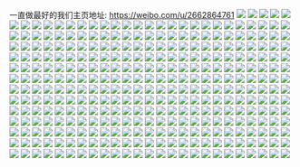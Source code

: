 一直做最好的我们主页地址: https://weibo.com/u/2662864761 
![](https://wx4.sinaimg.cn/mw2000/9eb81779gy1h94w0xnrruj21hc0omk0j.jpg) 
![](https://wx4.sinaimg.cn/mw2000/9eb81779gy1h94w0y7tvpj20u01hcnd8.jpg) 
![](https://wx4.sinaimg.cn/mw2000/9eb81779gy1h8ujnaxdobj22801o0e81.jpg) 
![](https://wx4.sinaimg.cn/mw2000/9eb81779gy1h8l6ypfkhhj20wi1ycb29.jpg) 
![](https://wx4.sinaimg.cn/mw2000/9eb81779gy1h8l6yss96sj22c0340qv9.jpg) 
![](https://wx4.sinaimg.cn/mw2000/9eb81779gy1h8l6yz83l9j22c0340npf.jpg) 
![](https://wx4.sinaimg.cn/mw2000/9eb81779gy1h8at7re6zmj22c02c07wi.jpg) 
![](https://wx4.sinaimg.cn/mw2000/9eb81779gy1h8at7uruh2j21o02801ky.jpg) 
![](https://wx4.sinaimg.cn/mw2000/9eb81779gy1h8at7xh1zyj21o0280b2a.jpg) 
![](https://wx4.sinaimg.cn/mw2000/9eb81779gy1h8at818m7dj21o0280qv6.jpg) 
![](https://wx4.sinaimg.cn/mw2000/9eb81779gy1h8at82sye9j21o0280hdt.jpg) 
![](https://wx4.sinaimg.cn/mw2000/9eb81779gy1h8at84uzx6j22c0340e84.jpg) 
![](https://wx4.sinaimg.cn/mw2000/9eb81779gy1h8at8894pfj22c0340qv8.jpg) 
![](https://wx4.sinaimg.cn/mw2000/9eb81779gy1h8at8achbmj21o0280hdt.jpg) 
![](https://wx4.sinaimg.cn/mw2000/9eb81779gy1h8at8e2zbjj21jy280hdu.jpg) 
![](https://wx4.sinaimg.cn/mw2000/9eb81779gy1h8at8frbwhj224836cb2a.jpg) 
![](https://wx4.sinaimg.cn/mw2000/9eb81779gy1h8atamlnsej20tu13u10q.jpg) 
![](https://wx4.sinaimg.cn/mw2000/9eb81779gy1h8at8msmf1j22c02c04qr.jpg) 
![](https://wx4.sinaimg.cn/mw2000/9eb81779gy1h8atb4vfjdj22162164qr.jpg) 
![](https://wx4.sinaimg.cn/mw2000/9eb81779gy1h81py6l0ykj22c03401kz.jpg) 
![](https://wx4.sinaimg.cn/mw2000/9eb81779gy1h81py830e0j22c0340e81.jpg) 
![](https://wx4.sinaimg.cn/mw2000/9eb81779gy1h81py8w25ej21ba0zgtiw.jpg) 
![](https://wx4.sinaimg.cn/mw2000/9eb81779gy1h81py4mxf2j20zg1batfw.jpg) 
![](https://wx4.sinaimg.cn/mw2000/9eb81779gy1h81pyb3f46j23402c0kjn.jpg) 
![](https://wx4.sinaimg.cn/mw2000/9eb81779gy1h81pycne9ij23402c01ky.jpg) 
![](https://wx4.sinaimg.cn/mw2000/9eb81779gy1h7vttxp245j22ef35snpg.jpg) 
![](https://wx4.sinaimg.cn/mw2000/9eb81779gy1h7vtusjw3cj22ef35s1l0.jpg) 
![](https://wx4.sinaimg.cn/mw2000/9eb81779gy1h7vtulpsdwj224836c4qr.jpg) 
![](https://wx4.sinaimg.cn/mw2000/9eb81779gy1h7vtu6t67gj223u35s7wj.jpg) 
![](https://wx4.sinaimg.cn/mw2000/9eb81779gy1h7vtw4rtc1j20u013kk09.jpg) 
![](https://wx4.sinaimg.cn/mw2000/9eb81779gy1h7vtujfkyxj223u35snpf.jpg) 
![](https://wx4.sinaimg.cn/mw2000/9eb81779gy1h7vttny8atj23344mox6u.jpg) 
![](https://wx4.sinaimg.cn/mw2000/9eb81779gy1h7vtvso3cuj224836c4qs.jpg) 
![](https://wx4.sinaimg.cn/mw2000/9eb81779gy1h7vtvyht0zj224836cb2b.jpg) 
![](https://wx4.sinaimg.cn/mw2000/9eb81779gy1h7vtuyios1j223u35s1kz.jpg) 
![](https://wx4.sinaimg.cn/mw2000/9eb81779gy1h7vtv4rwdsj223u35s4qr.jpg) 
![](https://wx4.sinaimg.cn/mw2000/9eb81779gy1h7vtvaqe9tj223u35shdu.jpg) 
![](https://wx4.sinaimg.cn/mw2000/9eb81779gy1h7vtvmkciaj223u35su0z.jpg) 
![](https://wx4.sinaimg.cn/mw2000/9eb81779gy1h7vtw3v143j224836c4qr.jpg) 
![](https://wx4.sinaimg.cn/mw2000/9eb81779gy1h7vtwa3t75j223u35shdw.jpg) 
![](https://wx4.sinaimg.cn/mw2000/9eb81779gy1h7vtxdxopmj224836cb2c.jpg) 
![](https://wx4.sinaimg.cn/mw2000/9eb81779gy1h7vtxq10e0j224836chdw.jpg) 
![](https://wx4.sinaimg.cn/mw2000/9eb81779gy1h7vty57p1wj236c248npe.jpg) 
![](https://wx4.sinaimg.cn/mw2000/9eb81779gy1h7flpjy0skj21eh23qnpd.jpg) 
![](https://wx4.sinaimg.cn/mw2000/9eb81779gy1h7flpuumncj21ki23cnpd.jpg) 
![](https://wx4.sinaimg.cn/mw2000/9eb81779gy1h7flpou9s0j223q35ltlj.jpg) 
![](https://wx4.sinaimg.cn/mw2000/9eb81779gy1h7flps8ixcj223q23qe82.jpg) 
![](https://wx4.sinaimg.cn/mw2000/9eb81779gy1h7flpzdc2jj223q36ce82.jpg) 
![](https://wx4.sinaimg.cn/mw2000/9eb81779gy1h7flq3z0zxj236c23qtg7.jpg) 
![](https://wx4.sinaimg.cn/mw2000/9eb81779gy1h7flq5q919j21cz1ta4qp.jpg) 
![](https://wx4.sinaimg.cn/mw2000/9eb81779gy1h7flq8f727j223q23q1ky.jpg) 
![](https://wx4.sinaimg.cn/mw2000/9eb81779gy1h7flqb93q7j236c23qhdu.jpg) 
![](https://wx4.sinaimg.cn/mw2000/9eb81779gy1h7eha6m61aj20u00u07d0.jpg) 
![](https://wx4.sinaimg.cn/mw2000/9eb81779gy1h7eh9s72ggj20u0140ag7.jpg) 
![](https://wx4.sinaimg.cn/mw2000/9eb81779gy1h7eh9u3c53j21400u0qfa.jpg) 
![](https://wx4.sinaimg.cn/mw2000/9eb81779gy1h7eh9vwvi4j20u0140qg2.jpg) 
![](https://wx4.sinaimg.cn/mw2000/9eb81779gy1h7eh9xkjdej20u0142gqb.jpg) 
![](https://wx4.sinaimg.cn/mw2000/9eb81779gy1h7eh9q1xkej20u0140qb9.jpg) 
![](https://wx4.sinaimg.cn/mw2000/9eb81779gy1h7eh9r7r1kj21400u0n57.jpg) 
![](https://wx4.sinaimg.cn/mw2000/9eb81779gy1h7eha2metgj20u01gf10x.jpg) 
![](https://wx4.sinaimg.cn/mw2000/9eb81779gy1h7eha07x8dj20u0140myn.jpg) 
![](https://wx4.sinaimg.cn/mw2000/9eb81779gy1h7eh9zaw2lj20u014010n.jpg) 
![](https://wx4.sinaimg.cn/mw2000/9eb81779gy1h7eha3l9zjj20u00u010p.jpg) 
![](https://wx4.sinaimg.cn/mw2000/9eb81779gy1h7eha12adcj20u014045a.jpg) 
![](https://wx4.sinaimg.cn/mw2000/9eb81779gy1h7eha5cg3rj20u0190dt1.jpg) 
![](https://wx4.sinaimg.cn/mw2000/9eb81779gy1h7eha7rnqoj21400u041o.jpg) 
![](https://wx4.sinaimg.cn/mw2000/9eb81779gy1h7ehaoafayj20om1hcqbx.jpg) 
![](https://wx4.sinaimg.cn/mw2000/9eb81779gy1h70kw7fb6lj22c0340e82.jpg) 
![](https://wx4.sinaimg.cn/mw2000/9eb81779gy1h70kwxlag7j21o02801ky.jpg) 
![](https://wx4.sinaimg.cn/mw2000/9eb81779gy1h70kwaiyldj21o0280kjl.jpg) 
![](https://wx4.sinaimg.cn/mw2000/9eb81779gy1h70kwg5k6kj21o01o0dnv.jpg) 
![](https://wx4.sinaimg.cn/mw2000/9eb81779gy1h70kweav0sj236c23q1kz.jpg) 
![](https://wx4.sinaimg.cn/mw2000/9eb81779gy1h70kwlroinj236c23qe83.jpg) 
![](https://wx4.sinaimg.cn/mw2000/9eb81779gy1h70kwirtp0j23sw2ioh1r.jpg) 
![](https://wx4.sinaimg.cn/mw2000/9eb81779gy1h70kwoh93aj21o0280u0x.jpg) 
![](https://wx4.sinaimg.cn/mw2000/9eb81779gy1h70kw5dxmlj23sw2io7wl.jpg) 
![](https://wx4.sinaimg.cn/mw2000/9eb81779gy1h6vz78fcbkj21o02804qq.jpg) 
![](https://wx4.sinaimg.cn/mw2000/9eb81779gy1h6vz76a51qj21o0280qv5.jpg) 
![](https://wx4.sinaimg.cn/mw2000/9eb81779gy1h6vz8vq101j20tu13uq7g.jpg) 
![](https://wx4.sinaimg.cn/mw2000/9eb81779gy1h6vz720sbxj22c02c2qv6.jpg) 
![](https://wx4.sinaimg.cn/mw2000/9eb81779gy1h6vz6tk3jbj23402c0u0y.jpg) 
![](https://wx4.sinaimg.cn/mw2000/9eb81779gy1h6vz7jl4loj213u0tuwm4.jpg) 
![](https://wx4.sinaimg.cn/mw2000/9eb81779gy1h6vz73pg7hj22c0340qv7.jpg) 
![](https://wx4.sinaimg.cn/mw2000/9eb81779gy1h6vz6y3a96j22c0340x6q.jpg) 
![](https://wx4.sinaimg.cn/mw2000/9eb81779gy1h6vz74zqjcj21o0280qv5.jpg) 
![](https://wx4.sinaimg.cn/mw2000/9eb81779gy1h6skl9a8n3j21o0280x6p.jpg) 
![](https://wx4.sinaimg.cn/mw2000/9eb81779gy1h6sklbdgdsj21o0280u0x.jpg) 
![](https://wx4.sinaimg.cn/mw2000/9eb81779gy1h6sklg8e77j222w22wk5l.jpg) 
![](https://wx4.sinaimg.cn/mw2000/9eb81779gy1h6sklhpwy6j22c03401kz.jpg) 
![](https://wx4.sinaimg.cn/mw2000/9eb81779gy1h6sklja87hj22c0340hdu.jpg) 
![](https://wx4.sinaimg.cn/mw2000/9eb81779gy1h6sklks38fj23402c01kz.jpg) 
![](https://wx4.sinaimg.cn/mw2000/9eb81779gy1h6sklmqiwtj218d1n5qv5.jpg) 
![](https://wx4.sinaimg.cn/mw2000/9eb81779gy1h6sklnwi1kj211j1b6nhl.jpg) 
![](https://wx4.sinaimg.cn/mw2000/9eb81779gy1h6skslyzzhj21o0280kjl.jpg) 
![](https://wx4.sinaimg.cn/mw2000/9eb81779gy1h6mtmygv9cj21hc0u0tfl.jpg) 
![](https://wx4.sinaimg.cn/mw2000/9eb81779gy1h6i4bk9pooj22c03407wk.jpg) 
![](https://wx4.sinaimg.cn/mw2000/9eb81779gy1h6i4bof5txj23402e9hdw.jpg) 
![](https://wx4.sinaimg.cn/mw2000/9eb81779gy1h6i4cji2atj23402c0b2b.jpg) 
![](https://wx4.sinaimg.cn/mw2000/9eb81779gy1h6i4bu4qdgj23402d1ty7.jpg) 
![](https://wx4.sinaimg.cn/mw2000/9eb81779gy1h6i4c3soc4j22rb22h000.jpg) 
![](https://wx4.sinaimg.cn/mw2000/9eb81779gy1h6i4bqfsq3j215o1r7npd.jpg) 
![](https://wx4.sinaimg.cn/mw2000/9eb81779gy1h6i4bi3vd5j21o0280wxu.jpg) 
![](https://wx4.sinaimg.cn/mw2000/9eb81779gy1h6i4bxt1kjj23402cth6i.jpg) 
![](https://wx4.sinaimg.cn/mw2000/9eb81779gy1h6i4m99mmyj21o0280e7j.jpg) 
![](https://wx4.sinaimg.cn/mw2000/9eb81779gy1h6i4c0c2muj21o0280kjm.jpg) 
![](https://wx4.sinaimg.cn/mw2000/9eb81779gy1h6i4c7guvwj22c0340qv5.jpg) 
![](https://wx4.sinaimg.cn/mw2000/9eb81779gy1h6i4c99gikj22c03404qr.jpg) 
![](https://wx4.sinaimg.cn/mw2000/9eb81779gy1h6i4cb3drhj22c0340npf.jpg) 
![](https://wx4.sinaimg.cn/mw2000/9eb81779gy1h6disom0ckj21o0280npd.jpg) 
![](https://wx4.sinaimg.cn/mw2000/9eb81779gy1h6dive21inj21o0280x6p.jpg) 
![](https://wx4.sinaimg.cn/mw2000/9eb81779gy1h6b659uogij22c03401kz.jpg) 
![](https://wx4.sinaimg.cn/mw2000/9eb81779gy1h6b65bxcmbj22a42a41ky.jpg) 
![](https://wx4.sinaimg.cn/mw2000/9eb81779gy1h6a29wnc2tj21o028048p.jpg) 
![](https://wx4.sinaimg.cn/mw2000/9eb81779gy1h6a29ywb6bj21ng2804cr.jpg) 
![](https://wx4.sinaimg.cn/mw2000/9eb81779gy1h6a2a79bywj22c0340u0z.jpg) 
![](https://wx4.sinaimg.cn/mw2000/9eb81779gy1h6a2a8uimlj22c03404qs.jpg) 
![](https://wx4.sinaimg.cn/mw2000/9eb81779gy1h6a29t88chj22c02c01kz.jpg) 
![](https://wx4.sinaimg.cn/mw2000/9eb81779gy1h6a2a3pgtaj22c0340qv7.jpg) 
![](https://wx4.sinaimg.cn/mw2000/9eb81779gy1h6a2bfcte3j22c0340000.jpg) 
![](https://wx4.sinaimg.cn/mw2000/9eb81779gy1h6a2a1m6zvj23402c0qv6.jpg) 
![](https://wx4.sinaimg.cn/mw2000/9eb81779gy1h6a2aafdlvj22c0340npe.jpg) 
![](https://wx4.sinaimg.cn/mw2000/9eb81779gy1h6a2abw1bej23402c0x6q.jpg) 
![](https://wx4.sinaimg.cn/mw2000/9eb81779gy1h61yavkxxtj22uc1y3tsn.jpg) 
![](https://wx4.sinaimg.cn/mw2000/9eb81779gy1h61yb6gjsjj233i2amnk9.jpg) 
![](https://wx4.sinaimg.cn/mw2000/9eb81779gy1h61yb2x09nj23402f4x6s.jpg) 
![](https://wx4.sinaimg.cn/mw2000/9eb81779gy1h61yakru1ej21o02807jb.jpg) 
![](https://wx4.sinaimg.cn/mw2000/9eb81779gy1h61yan7nupj21o0280kad.jpg) 
![](https://wx4.sinaimg.cn/mw2000/9eb81779gy1h61yarqq09j23402c0x6s.jpg) 
![](https://wx4.sinaimg.cn/mw2000/9eb81779gy1h61yaggskzj23402c0qe8.jpg) 
![](https://wx4.sinaimg.cn/mw2000/9eb81779gy1h60t8rgvmyj23402c0e83.jpg) 
![](https://wx4.sinaimg.cn/mw2000/9eb81779gy1h60t8tllmnj23402c0u0y.jpg) 
![](https://wx4.sinaimg.cn/mw2000/9eb81779gy1h60t8ow2cxj23402c0u0y.jpg) 
![](https://wx4.sinaimg.cn/mw2000/9eb81779gy1h60t9spaaxj23402c0npe.jpg) 
![](https://wx4.sinaimg.cn/mw2000/9eb81779gy1h60t9r3u32j22c03401kz.jpg) 
![](https://wx4.sinaimg.cn/mw2000/9eb81779gy1h60t9v6w3oj23402c0npe.jpg) 
![](https://wx4.sinaimg.cn/mw2000/9eb81779gy1h5w4d6vrjkj23402c01ky.jpg) 
![](https://wx4.sinaimg.cn/mw2000/9eb81779gy1h5w4d8ysk8j21o0280ase.jpg) 
![](https://wx4.sinaimg.cn/mw2000/9eb81779gy1h5w4dbnmppj234022ojz3.jpg) 
![](https://wx4.sinaimg.cn/mw2000/9eb81779gy1h5w4d1gs40j22c0340hdv.jpg) 
![](https://wx4.sinaimg.cn/mw2000/9eb81779gy1h5w4cyjq6ej22c03404qr.jpg) 
![](https://wx4.sinaimg.cn/mw2000/9eb81779gy1h5w4dfn993j23402c04qr.jpg) 
![](https://wx4.sinaimg.cn/mw2000/9eb81779gy1h5w4d3jt6mj22c03404qr.jpg) 
![](https://wx4.sinaimg.cn/mw2000/9eb81779gy1h5w4d5jhjjj22c0340hdu.jpg) 
![](https://wx4.sinaimg.cn/mw2000/9eb81779gy1h5w4ey4ktzj22c0340b2b.jpg) 
![](https://wx4.sinaimg.cn/mw2000/9eb81779gy1h5lnni7x62j21pd280dlp.jpg) 
![](https://wx4.sinaimg.cn/mw2000/9eb81779gy1h5lnmr1ij8j22bz3407wk.jpg) 
![](https://wx4.sinaimg.cn/mw2000/9eb81779gy1h5lnm8d7fgj21o0280u0x.jpg) 
![](https://wx4.sinaimg.cn/mw2000/9eb81779gy1h5lnmctlofj21nz280qv6.jpg) 
![](https://wx4.sinaimg.cn/mw2000/9eb81779gy1h5lnmgw3asj21ze1zeqv6.jpg) 
![](https://wx4.sinaimg.cn/mw2000/9eb81779gy1h5lnml7umdj21o0280npe.jpg) 
![](https://wx4.sinaimg.cn/mw2000/9eb81779gy1h5lnncklxnj21o02807wj.jpg) 
![](https://wx4.sinaimg.cn/mw2000/9eb81779gy1h5lnnf5vvpj21o02801ky.jpg) 
![](https://wx4.sinaimg.cn/mw2000/9eb81779gy1h5lnn7ktxsj21o0280x6q.jpg) 
![](https://wx4.sinaimg.cn/mw2000/9eb81779gy1h5lnns0ol9j21o0280b2a.jpg) 
![](https://wx4.sinaimg.cn/mw2000/9eb81779gy1h5lnmml9xbj23403404qp.jpg) 
![](https://wx4.sinaimg.cn/mw2000/9eb81779gy1h5lnmvk21yj22bz3401l1.jpg) 
![](https://wx4.sinaimg.cn/mw2000/9eb81779gy1h5lnm5ss5xj22bz3407wk.jpg) 
![](https://wx4.sinaimg.cn/mw2000/9eb81779gy1h5lnmyutlxj22bz340x6r.jpg) 
![](https://wx4.sinaimg.cn/mw2000/9eb81779gy1h5lnn3dl4mj22bz3407wk.jpg) 
![](https://wx4.sinaimg.cn/mw2000/9eb81779gy1h5lnnit0p6j20u01hcwn5.jpg) 
![](https://wx4.sinaimg.cn/mw2000/9eb81779gy1h5lnnn3bdxj22402tchdu.jpg) 
![](https://wx4.sinaimg.cn/mw2000/9eb81779gy1h5lnnoc411j21o0280b29.jpg) 
![](https://wx4.sinaimg.cn/mw2000/9eb81779gy1h56qa0vhe3j22b6340b2b.jpg) 
![](https://wx4.sinaimg.cn/mw2000/9eb81779gy1h56qa4cxkij23402c04qr.jpg) 
![](https://wx4.sinaimg.cn/mw2000/9eb81779gy1h56qa6qgp3j22c0340x6p.jpg) 
![](https://wx4.sinaimg.cn/mw2000/9eb81779gy1h56qa959rvj22c0340b2a.jpg) 
![](https://wx4.sinaimg.cn/mw2000/9eb81779gy1h56qaclqaaj23402c07wj.jpg) 
![](https://wx4.sinaimg.cn/mw2000/9eb81779gy1h56qaiabt8j23402c0u0y.jpg) 
![](https://wx4.sinaimg.cn/mw2000/9eb81779gy1h56qas6sexj222o3404qs.jpg) 
![](https://wx4.sinaimg.cn/mw2000/9eb81779gy1h56qaytspkj23303304qr.jpg) 
![](https://wx4.sinaimg.cn/mw2000/9eb81779gy1h56q9xxt2uj22c0340qv6.jpg) 
![](https://wx4.sinaimg.cn/mw2000/9eb81779gy1h56qb0oxtrj22c0340u0x.jpg) 
![](https://wx4.sinaimg.cn/mw2000/9eb81779gy1h55lc8nmooj21ba0zgq5o.jpg) 
![](https://wx4.sinaimg.cn/mw2000/9eb81779gy1h55lqhef4jj22c0340npf.jpg) 
![](https://wx4.sinaimg.cn/mw2000/9eb81779gy1h55lc5nfmfj21ba0zg0v7.jpg) 
![](https://wx4.sinaimg.cn/mw2000/9eb81779gy1h55lcjm07bj22b032ohdv.jpg) 
![](https://wx4.sinaimg.cn/mw2000/9eb81779gy1h55ld9m5r7j222o340kjl.jpg) 
![](https://wx4.sinaimg.cn/mw2000/9eb81779gy1h55lpyo0vuj22b032o1l0.jpg) 
![](https://wx4.sinaimg.cn/mw2000/9eb81779gy1h55le7o7o1j22c0340npf.jpg) 
![](https://wx4.sinaimg.cn/mw2000/9eb81779gy1h55ld12aivj22c0340x6r.jpg) 
![](https://wx4.sinaimg.cn/mw2000/9eb81779gy1h55lcd0tcqj21o02801kz.jpg) 
![](https://wx4.sinaimg.cn/mw2000/9eb81779gy1h55le2qt63j22a02a07wh.jpg) 
![](https://wx4.sinaimg.cn/mw2000/9eb81779gy1h55ljmmmnwj22c0340x6q.jpg) 
![](https://wx4.sinaimg.cn/mw2000/9eb81779gy1h55lz3sijnj23402c07wh.jpg) 
![](https://wx4.sinaimg.cn/mw2000/9eb81779gy1h4y4i6a0hcj20m20tvdmy.jpg) 
![](https://wx4.sinaimg.cn/mw2000/9eb81779gy1h4y4i54jctj23402c0e83.jpg) 
![](https://wx4.sinaimg.cn/mw2000/9eb81779gy1h4v75u98nuj20wi1ycq7x.jpg) 
![](https://wx4.sinaimg.cn/mw2000/9eb81779gy1h4v75tq14lj21o02i07wi.jpg) 
![](https://wx4.sinaimg.cn/mw2000/9eb81779gy1h4v75vk4npj22c027m4qr.jpg) 
![](https://wx4.sinaimg.cn/mw2000/9eb81779gy1h4v76on1syj20zj1ce4py.jpg) 
![](https://wx4.sinaimg.cn/mw2000/9eb81779gy1h4v76ni7csj20ze0zeqj2.jpg) 
![](https://wx4.sinaimg.cn/mw2000/9eb81779gy1h4v79n60kgj20u00u0wmo.jpg) 
![](https://wx4.sinaimg.cn/mw2000/9eb81779gy1h4v75zcdc7j22b233zqv7.jpg) 
![](https://wx4.sinaimg.cn/mw2000/9eb81779gy1h4v7630fsrj22923404qs.jpg) 
![](https://wx4.sinaimg.cn/mw2000/9eb81779gy1h4v76l38rej22402spkjn.jpg) 
![](https://wx4.sinaimg.cn/mw2000/9eb81779gy1h4v7652754j22r522dnpf.jpg) 
![](https://wx4.sinaimg.cn/mw2000/9eb81779gy1h4v766ni1cj22bc334e82.jpg) 
![](https://wx4.sinaimg.cn/mw2000/9eb81779gy1h4v7684ckoj22y127ix6q.jpg) 
![](https://wx4.sinaimg.cn/mw2000/9eb81779gy1h4v75r39wmj22mv1z5b2c.jpg) 
![](https://wx4.sinaimg.cn/mw2000/9eb81779gy1h4v76ae44gj22in1vzhdw.jpg) 
![](https://wx4.sinaimg.cn/mw2000/9eb81779gy1h4v76f1c6dj22v425c4qs.jpg) 
![](https://wx4.sinaimg.cn/mw2000/9eb81779gy1h4ql27i9rzj20u016aai5.jpg) 
![](https://wx4.sinaimg.cn/mw2000/9eb81779gy1h4ql287ql1j20u0140wmy.jpg) 
![](https://wx4.sinaimg.cn/mw2000/9eb81779gy1h4ql28sgaij20u016awmm.jpg) 
![](https://wx4.sinaimg.cn/mw2000/9eb81779gy1h4ql29rtzij20u0140qee.jpg) 
![](https://wx4.sinaimg.cn/mw2000/9eb81779gy1h4ql2cbqhwj20u01b8k3u.jpg) 
![](https://wx4.sinaimg.cn/mw2000/9eb81779gy1h4ql269nftj20u014013m.jpg) 
![](https://wx4.sinaimg.cn/mw2000/9eb81779gy1h4ql2aoaw3j20u0140k4g.jpg) 
![](https://wx4.sinaimg.cn/mw2000/9eb81779gy1h4ql2buoo2j20u0140qbh.jpg) 
![](https://wx4.sinaimg.cn/mw2000/9eb81779gy1h4ql2bg9i2j20u014015z.jpg) 
![](https://wx4.sinaimg.cn/mw2000/9eb81779gy1h4ql2cssfgj20u014013w.jpg) 
![](https://wx4.sinaimg.cn/mw2000/9eb81779gy1h4ql2dacysj20u014048j.jpg) 
![](https://wx4.sinaimg.cn/mw2000/9eb81779gy1h4qjpzy0xmj20u00u10zz.jpg) 
![](https://wx4.sinaimg.cn/mw2000/9eb81779gy1h4ql299nuvj21400u0791.jpg) 
![](https://wx4.sinaimg.cn/mw2000/9eb81779gy1h4ql2dubl0j20u0140n97.jpg) 
![](https://wx4.sinaimg.cn/mw2000/9eb81779gy1h4ql2edmk7j20u0140and.jpg) 
![](https://wx4.sinaimg.cn/mw2000/9eb81779gy1h4ql2eu9zyj20u0140dsx.jpg) 
![](https://wx4.sinaimg.cn/mw2000/9eb81779gy1h4ql2fczi8j20u0140tl4.jpg) 
![](https://wx4.sinaimg.cn/mw2000/9eb81779gy1h4ql2fwqmej20u01404da.jpg) 
![](https://wx4.sinaimg.cn/mw2000/9eb81779gy1h4h8g0iuhkj21400u0aif.jpg) 
![](https://wx4.sinaimg.cn/mw2000/9eb81779gy1h4h8fxsbb5j20u014010e.jpg) 
![](https://wx4.sinaimg.cn/mw2000/9eb81779gy1h4h8g474b4j21400u0aif.jpg) 
![](https://wx4.sinaimg.cn/mw2000/9eb81779gy1h4h8g6o8ndj20u0140q9i.jpg) 
![](https://wx4.sinaimg.cn/mw2000/9eb81779gy1h4h8gacx9nj20u0140wno.jpg) 
![](https://wx4.sinaimg.cn/mw2000/9eb81779gy1h4h8gcffgqj20u0140q7x.jpg) 
![](https://wx4.sinaimg.cn/mw2000/9eb81779gy1h4h8ggn0xbj20u01hcwrr.jpg) 
![](https://wx4.sinaimg.cn/mw2000/9eb81779gy1h4h8gkjixgj20u01hc14d.jpg) 
![](https://wx4.sinaimg.cn/mw2000/9eb81779gy1h4evyvkyl4j20u0140q8n.jpg) 
![](https://wx4.sinaimg.cn/mw2000/9eb81779gy1h4evznatotj20u00u07ac.jpg) 
![](https://wx4.sinaimg.cn/mw2000/9eb81779gy1h4evzq3a48j20u00ui79y.jpg) 
![](https://wx4.sinaimg.cn/mw2000/9eb81779gy1h4evz0e98qj20u0140n7n.jpg) 
![](https://wx4.sinaimg.cn/mw2000/9eb81779gy1h4ew04h8elj20u011udrw.jpg) 
![](https://wx4.sinaimg.cn/mw2000/9eb81779gy1h4evz3tfb1j20u0140aj1.jpg) 
![](https://wx4.sinaimg.cn/mw2000/9eb81779gy1h4ew1br66kj20yj0u0467.jpg) 
![](https://wx4.sinaimg.cn/mw2000/9eb81779gy1h4evzg0d5nj20vf0u0gpd.jpg) 
![](https://wx4.sinaimg.cn/mw2000/9eb81779gy1h4evzehml3j20u0140dnl.jpg) 
![](https://wx4.sinaimg.cn/mw2000/9eb81779gy1h4evzb4zkij21400u0tgy.jpg) 
![](https://wx4.sinaimg.cn/mw2000/9eb81779gy1h4evz70b4tj21400u0gv9.jpg) 
![](https://wx4.sinaimg.cn/mw2000/9eb81779gy1h4ew25d46aj20u0140455.jpg) 
![](https://wx4.sinaimg.cn/mw2000/9eb81779gy1h4abl72etdj22c02c2kjm.jpg) 
![](https://wx4.sinaimg.cn/mw2000/9eb81779gy1h4abm72jcmj21o0280b2a.jpg) 
![](https://wx4.sinaimg.cn/mw2000/9eb81779gy1h4ablzh2tfj227f27fe83.jpg) 
![](https://wx4.sinaimg.cn/mw2000/9eb81779gy1h4abkf6pb6j21f21u7b29.jpg) 
![](https://wx4.sinaimg.cn/mw2000/9eb81779gy1h4abky3lpzj22gn33ekjq.jpg) 
![](https://wx4.sinaimg.cn/mw2000/9eb81779gy1h4abkd3xuoj21o0280e82.jpg) 
![](https://wx4.sinaimg.cn/mw2000/9eb81779gy1h4abkdvztkj20u0140qcs.jpg) 
![](https://wx4.sinaimg.cn/mw2000/9eb81779gy1h4abm9wwfrj23402c0kjm.jpg) 
![](https://wx4.sinaimg.cn/mw2000/9eb81779gy1h4abnjufkfj21be0zr7ot.jpg) 
![](https://wx4.sinaimg.cn/mw2000/9eb81779gy1h4abk6n4cvj22c03407wj.jpg) 
![](https://wx4.sinaimg.cn/mw2000/9eb81779gy1h4ablnaj6lj22be2be4qr.jpg) 
![](https://wx4.sinaimg.cn/mw2000/9eb81779gy1h4abl4f85ej22a02a0e81.jpg) 
![](https://wx4.sinaimg.cn/mw2000/9eb81779gy1h4ablbu90zj22c033y4qt.jpg) 
![](https://wx4.sinaimg.cn/mw2000/9eb81779gy1h4abk30j56j22801o04qq.jpg) 
![](https://wx4.sinaimg.cn/mw2000/9eb81779gy1h496gnvgeyj21hc0k0jvc.jpg) 
![](https://wx4.sinaimg.cn/mw2000/9eb81779gy1h496gm17bnj20u00u0dmv.jpg) 
![](https://wx4.sinaimg.cn/mw2000/9eb81779gy1h496gmpnsdj21400u0gr6.jpg) 
![](https://wx4.sinaimg.cn/mw2000/9eb81779gy1h496gqixvuj21400u0al8.jpg) 
![](https://wx4.sinaimg.cn/mw2000/9eb81779gy1h496grg8agj215n0u0gtd.jpg) 
![](https://wx4.sinaimg.cn/mw2000/9eb81779gy1h496gsea1gj215n0u0468.jpg) 
![](https://wx4.sinaimg.cn/mw2000/9eb81779gy1h496gpi8zbj20u0140afd.jpg) 
![](https://wx4.sinaimg.cn/mw2000/9eb81779gy1h429e7jd6jj20u01hck03.jpg) 
![](https://wx4.sinaimg.cn/mw2000/9eb81779gy1h429h35reej20wi1yctnz.jpg) 
![](https://wx4.sinaimg.cn/mw2000/9eb81779gy1h429h28wrkj21ba0zgtfw.jpg) 
![](https://wx4.sinaimg.cn/mw2000/9eb81779gy1h429e8gx0tj22c02c07wi.jpg) 
![](https://wx4.sinaimg.cn/mw2000/9eb81779gy1h429hiet58j21hc0u047u.jpg) 
![](https://wx4.sinaimg.cn/mw2000/9eb81779gy1h429kkluw3j21o02804qq.jpg) 
![](https://wx4.sinaimg.cn/mw2000/9eb81779gy1h413el8e1tj23402c0npe.jpg) 
![](https://wx4.sinaimg.cn/mw2000/9eb81779gy1h413emur9ej22c02c0u0x.jpg) 
![](https://wx4.sinaimg.cn/mw2000/9eb81779gy1h413eqagndj21hc2807wi.jpg) 
![](https://wx4.sinaimg.cn/mw2000/9eb81779gy1h413ejd861j21o02804qq.jpg) 
![](https://wx4.sinaimg.cn/mw2000/9eb81779gy1h413f23f2pj21o028m1ky.jpg) 
![](https://wx4.sinaimg.cn/mw2000/9eb81779gy1h413o2sn98j21o02801ky.jpg) 
![](https://wx4.sinaimg.cn/mw2000/9eb81779gy1h413ew9abfj21o02804qq.jpg) 
![](https://wx4.sinaimg.cn/mw2000/9eb81779gy1h3yta5nntsj21o02807wi.jpg) 
![](https://wx4.sinaimg.cn/mw2000/9eb81779gy1h3ytabubeqj2340340kjo.jpg) 
![](https://wx4.sinaimg.cn/mw2000/9eb81779gy1h3ytaef69vj22802801kx.jpg) 
![](https://wx4.sinaimg.cn/mw2000/9eb81779gy1h3ytafqw9qj21o02804qp.jpg) 
![](https://wx4.sinaimg.cn/mw2000/9eb81779gy1h3yt9xub6sj21o02804qp.jpg) 
![](https://wx4.sinaimg.cn/mw2000/9eb81779gy1h3ytakc1awj22zw2c01ky.jpg) 
![](https://wx4.sinaimg.cn/mw2000/9eb81779gy1h3ytam4n9nj23402c04qq.jpg) 
![](https://wx4.sinaimg.cn/mw2000/9eb81779gy1h3ytaph3xaj21o01o0u0x.jpg) 
![](https://wx4.sinaimg.cn/mw2000/9eb81779gy1h3ytcvd708j21nt1nt1ky.jpg) 
![](https://wx4.sinaimg.cn/mw2000/9eb81779gy1h3u6ei1gcrj222o2g2x6p.jpg) 
![](https://wx4.sinaimg.cn/mw2000/9eb81779gy1h3u6eknajpj21o01o1u0x.jpg) 
![](https://wx4.sinaimg.cn/mw2000/9eb81779gy1h3u6znf726j20u00u0tjf.jpg) 
![](https://wx4.sinaimg.cn/mw2000/9eb81779gy1h3tne7p5m3j21400u0te1.jpg) 
![](https://wx4.sinaimg.cn/mw2000/9eb81779gy1h3ocrqvu21j21o01o0u0x.jpg) 
![](https://wx4.sinaimg.cn/mw2000/9eb81779gy1h3ocrob2xzj21o01o07wh.jpg) 
![](https://wx4.sinaimg.cn/mw2000/9eb81779gy1h3ocrpn4f6j22c03407wj.jpg) 
![](https://wx4.sinaimg.cn/mw2000/9eb81779gy1h3ocrnbjt3j22c0340b2a.jpg) 
![](https://wx4.sinaimg.cn/mw2000/9eb81779gy1h3ocrrxlzdj22c0340hdu.jpg) 
![](https://wx4.sinaimg.cn/mw2000/9eb81779gy1h3ocrt7792j21o01o0hdt.jpg) 
![](https://wx4.sinaimg.cn/mw2000/9eb81779gy1h3m45yctskj20zk1bewkf.jpg) 
![](https://wx4.sinaimg.cn/mw2000/9eb81779gy1h3m4607il7j22c0340hdu.jpg) 
![](https://wx4.sinaimg.cn/mw2000/9eb81779gy1h3m461ohxaj22c03401kz.jpg) 
![](https://wx4.sinaimg.cn/mw2000/9eb81779gy1h3m463bhxwj21j027znpe.jpg) 
![](https://wx4.sinaimg.cn/mw2000/9eb81779gy1h3m464unykj22801o0x6q.jpg) 
![](https://wx4.sinaimg.cn/mw2000/9eb81779gy1h3m4665mkwj21o02801ky.jpg) 
![](https://wx4.sinaimg.cn/mw2000/9eb81779gy1h3m467h429j21o02804qq.jpg) 
![](https://wx4.sinaimg.cn/mw2000/9eb81779gy1h3m469qhigj23402c0hdw.jpg) 
![](https://wx4.sinaimg.cn/mw2000/9eb81779gy1h3m46csxybj23402c07wj.jpg) 
![](https://wx4.sinaimg.cn/mw2000/9eb81779gy1h3m46eq5fuj22c0340u0z.jpg) 
![](https://wx4.sinaimg.cn/mw2000/9eb81779gy1h3m46fwrhlj233o33o1ky.jpg) 
![](https://wx4.sinaimg.cn/mw2000/9eb81779gy1h3m45xjq6wj233o33onpe.jpg) 
![](https://wx4.sinaimg.cn/mw2000/9eb81779gy1h3m46h4nm0j22h91udhdt.jpg) 
![](https://wx4.sinaimg.cn/mw2000/9eb81779gy1h3m46jci8fj22c03407wk.jpg) 
![](https://wx4.sinaimg.cn/mw2000/9eb81779gy1h3hcxtu3ecj21o01o0u0x.jpg) 
![](https://wx4.sinaimg.cn/mw2000/9eb81779gy1h3hcxv7hf9j225q25q4qq.jpg) 
![](https://wx4.sinaimg.cn/mw2000/9eb81779gy1h3hcxwvm1qj23402c0kjn.jpg) 
![](https://wx4.sinaimg.cn/mw2000/9eb81779gy1h3hcxxwsn2j21av1ybkjl.jpg) 
![](https://wx4.sinaimg.cn/mw2000/9eb81779gy1h3hcxzk9jgj22801o0npe.jpg) 
![](https://wx4.sinaimg.cn/mw2000/9eb81779gy1h3hcxygf0lj21o0280txe.jpg) 
![](https://wx4.sinaimg.cn/mw2000/9eb81779gy1h3hcy8tnkaj23402c07wj.jpg) 
![](https://wx4.sinaimg.cn/mw2000/9eb81779gy1h3hd1dcdtsj22c03401kz.jpg) 
![](https://wx4.sinaimg.cn/mw2000/9eb81779gy1h3hd2m3r9ij20u0140qle.jpg) 
![](https://wx4.sinaimg.cn/mw2000/9eb81779gy1h3hcy57n97j23402c0u0y.jpg) 
![](https://wx4.sinaimg.cn/mw2000/9eb81779gy1h3hcy71oodj23402c07wi.jpg) 
![](https://wx4.sinaimg.cn/mw2000/9eb81779gy1h3hcxrz6m1j22c0340e82.jpg) 
![](https://wx4.sinaimg.cn/mw2000/9eb81779gy1h3dzfweruvj20u013gqcs.jpg) 
![](https://wx4.sinaimg.cn/mw2000/9eb81779gy1h3dzg2cunyj20u00w87bc.jpg) 
![](https://wx4.sinaimg.cn/mw2000/9eb81779gy1h3dzgglv5mj20u017vqf9.jpg) 
![](https://wx4.sinaimg.cn/mw2000/9eb81779gy1h3dzfthj39j20u01387cs.jpg) 
![](https://wx4.sinaimg.cn/mw2000/9eb81779gy1h3dzg3lu3ej20u00u00wi.jpg) 
![](https://wx4.sinaimg.cn/mw2000/9eb81779gy1h3dzg7epucj20u00u0k1k.jpg) 
![](https://wx4.sinaimg.cn/mw2000/9eb81779gy1h3dzgajtjsj20u01407fk.jpg) 
![](https://wx4.sinaimg.cn/mw2000/9eb81779gy1h3dzfziex6j20u00u0n7h.jpg) 
![](https://wx4.sinaimg.cn/mw2000/9eb81779gy1h3dzgd3rdej21390u0ahp.jpg) 
![](https://wx4.sinaimg.cn/mw2000/9eb81779gy1h3dzkhdb8aj20u01sxgqk.jpg) 
![](https://wx4.sinaimg.cn/mw2000/9eb81779gy1h3bp257pqmj23402c0u0y.jpg) 
![](https://wx4.sinaimg.cn/mw2000/9eb81779gy1h3bp26ira2j23402c0x6q.jpg) 

